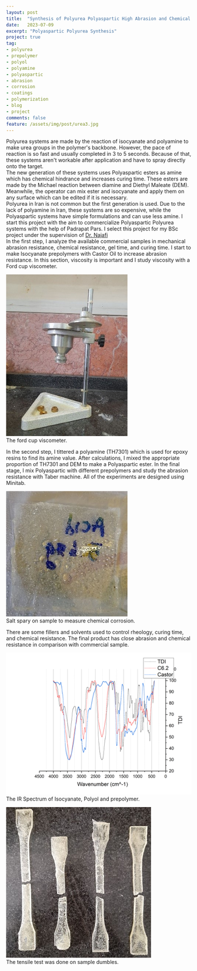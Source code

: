 ```yaml
---
layout: post
title:  "Synthesis of Polyurea Polyaspartic High Abrasion and Chemical Resistance Coatings"
date:   2023-07-09
excerpt: "Polyaspartic Polyurea Synthesis"
project: true
tag:
- polyurea 
- prepolymer
- polyol
- polyamine
- polyaspartic
- abrasion
- corrosion
- coatings
- polymerization
- blog
- project
comments: false
feature: /assets/img/post/urea3.jpg
---
```

Polyurea systems are made by the reaction of isocyanate and polyamine to make urea groups in the polymer's backbone. However, the pace of reaction is so fast and usually completed in 3 to 5 seconds. Because of that, these systems aren't workable after application and have to spray directly onto the target.<br>
The new generation of these systems uses Polyaspartic esters as amine which has chemical hindrance and increases curing time. These esters are made by the Michael reaction between diamine and Diethyl Maleate (DEM). Meanwhile, the operator can mix ester and isocyanate and apply them on any surface which can be edited if it is necessary. <br>
Polyurea in Iran is not common but the first generation is used. Due to the lack of polyamine in Iran, these systems are so expensive, while the Polyaspartic systems have simple formulations and can use less amine. I start this project with the aim to commercialize Polyaspartic Polyurea systems with the help of Padrapat Pars. I select this project for my BSc project under the supervision of <a href="https://cheeng.ut.ac.ir/en/~najafi.m">Dr. Najafi</a><br>
In the first step, I analyze the available commercial samples in mechanical abrasion resistance, chemical resistance, gel time, and curing time. I start to make Isocyanate prepolymers with Castor Oil to increase abrasion resistance. In this section, viscosity is important and I study viscosity with a Ford cup viscometer.<br>

<img src="/assets/img/post/urea4.jpg"><br>
The ford cup viscometer.<br>

In the second step, I tittered a polyamine (TH7301) which is used for epoxy resins to find its amine value. After calculations, I mixed the appropriate proportion of TH7301 and DEM to make a Polyaspartic ester. In the final stage, I mix Polyaspartic with different prepolymers and study the abrasion resistance with Taber machine. All of the experiments are designed using Minitab.<br>

<img src="/assets/img/post/urea2.jpg"><br>
Salt spary on sample to measure chemical corrosion.<br>

There are some fillers and solvents used to control rheology, curing time, and chemical resistance. The final product has close abrasion and chemical resistance in comparison with commercial sample. 

<img src="/assets/img/post/urea1.png"><br>
The IR Spectrum of Isocyanate, Polyol and prepolymer.<br>

<img src="/assets/img/post/urea3.jpg"><br>
The tensile test was done on sample dumbles.<br>
